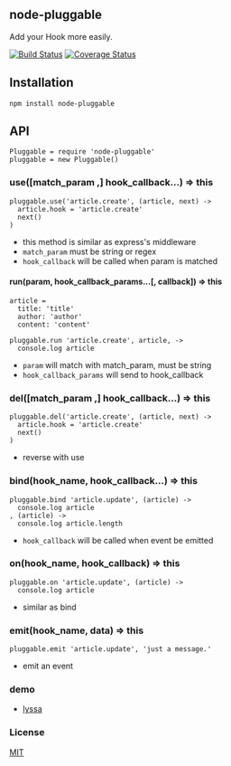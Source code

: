 ## node-pluggable

Add your Hook more easily.

[![Build Status](https://travis-ci.org/faceair/node-pluggable.svg?branch=master)](https://travis-ci.org/faceair/node-pluggable)
[![Coverage Status](https://coveralls.io/repos/faceair/node-pluggable/badge.svg)](https://coveralls.io/r/faceair/node-pluggable)

## Installation

`npm install node-pluggable`

## API

    Pluggable = require 'node-pluggable'
    pluggable = new Pluggable()

### use([match_param ,] hook_callback...) => this

    pluggable.use('article.create', (article, next) ->
      article.hook = 'article.create'
      next()
    )

+ this method is similar as express's middleware
+ `match_param` must be string or regex
+ `hook_callback` will be called when param is matched

#### run(param, hook_callback_params...[, callback]) => this

    article =
      title: 'title'
      author: 'author'
      content: 'content'

    pluggable.run 'article.create', article, ->
      console.log article

+ `param` will match with match_param, must be string
+ `hook_callback_params` will send to hook_callback

### del([match_param ,] hook_callback...) => this

    pluggable.del('article.create', (article, next) ->
      article.hook = 'article.create'
      next()
    )

+ reverse with use

### bind(hook_name, hook_callback...) => this

    pluggable.bind 'article.update', (article) ->
      console.log article
    , (article) ->
      console.log article.length

+ `hook_callback` will be called when event be emitted

### on(hook_name, hook_callback) => this

    pluggable.on 'article.update', (article) ->
      console.log article

* similar as bind

### emit(hook_name, data) => this

    pluggable.emit 'article.update', 'just a message.'
    
+ emit an event

### demo

* [lyssa](https://github.com/faceair/lyssa)


### License

[MIT](License)